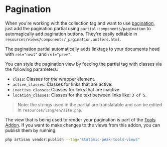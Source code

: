 # Pagination

When you're working with the collection tag and want to use [pagination](https://statamic.dev/tags/collection#pagination), just add the pagination partial using `partial:components/pagination` to automagically add pagination buttons. They're easily editable in  `resources/views/components/_pagination.antlers.html`.

The pagination partial automatically adds linktags to your documents head with `rel="next"` and `rel="prev"`.

You can style the pagination view by feeding the partial tag with classes via the following parameters:

* `class`: Classes for the wrapper element.
* `active_classes`: Classes for links that are active.
* `inactive_classes`: Classes for links that are inactive.
* `location_classes`: Classes for the text between links like: `3 of 5`.

> Note: the strings used in the partial are translatable and can be edited in `resources/lang/en/site.php`.

The view that is being used to render your pagination is part of the [Tools Addon](/getting-started/addons.html#tools). If you want to make changes to the views from this addon, you can publish them by running:

```bash
php artisan vendor:publish --tag="statamic-peak-tools-views"
```
